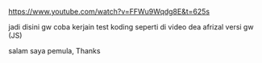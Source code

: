 https://www.youtube.com/watch?v=FFWu9Wqdg8E&t=625s

jadi disini gw coba kerjain test koding seperti di video dea afrizal versi gw (JS)

salam saya pemula, Thanks
